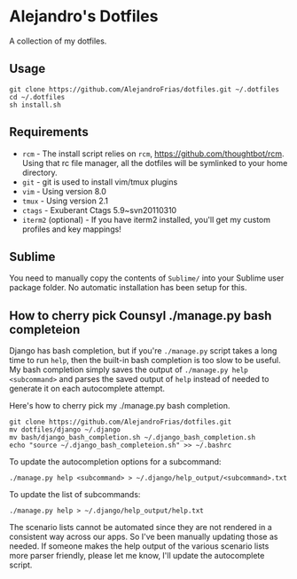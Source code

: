 # Alejandro's Dotfiles

A collection of my dotfiles.

## Usage

```
git clone https://github.com/AlejandroFrias/dotfiles.git ~/.dotfiles
cd ~/.dotfiles
sh install.sh
```

## Requirements

  * `rcm` - The install script relies on `rcm`, https://github.com/thoughtbot/rcm. Using
    that rc file manager, all the dotfiles will be symlinked to your home directory.
  * `git` - git is used to install vim/tmux plugins
  * `vim` - Using version 8.0
  * `tmux` - Using version 2.1
  * `ctags` - Exuberant Ctags 5.9~svn20110310
  * `iterm2` (optional) - If you have iterm2 installed, you'll get my custom profiles and key mappings!

## Sublime

You need to manually copy the contents of `Sublime/` into your Sublime user package folder.
No automatic installation has been setup for this.


## How to cherry pick Counsyl ./manage.py bash completeion

Django has bash completion, but if you're `./manage.py` script takes a long time to run `help`, then
the built-in bash completion is too slow to be useful. My bash completion simply saves the output of
`./manage.py help <subcommand>` and parses the saved output of `help` instead of needed to generate
it on each autocomplete attempt.

Here's how to cherry pick my ./manage.py bash completion.
```
git clone https://github.com/AlejandroFrias/dotfiles.git
mv dotfiles/django ~/.django
mv bash/django_bash_completion.sh ~/.django_bash_completion.sh
echo "source ~/.django_bash_completeion.sh" >> ~/.bashrc
```

To update the autocompletion options for a subcommand:
```
./manage.py help <subcommand> > ~/.django/help_output/<subcommand>.txt
```

To update the list of subcommands:
```
./manage.py help > ~/.django/help_output/help.txt
```

The scenario lists cannot be automated since they are not rendered in a consistent way across our apps.
So I've been manually updating those as needed. If someone makes the help output of the various scenario
lists more parser friendly, please let me know, I'll update the autocomplete script.
